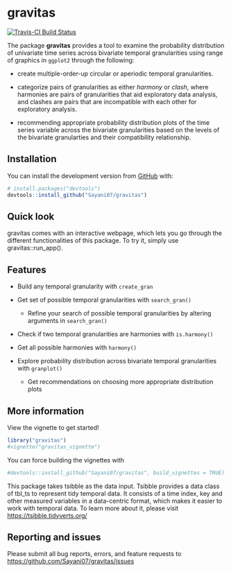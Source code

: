 
<!-- README.md is generated from README.Rmd. Please edit that file -->

# gravitas

<!-- badges: start -->

[![Travis-CI Build
Status](https://travis-ci.org/Sayani07/gravitas.svg?branch=master)](https://travis-ci.org/Sayani07/gravitas)
<!-- badges: end -->

The package **gravitas** provides a tool to examine the probability
distribution of univariate time series across bivariate temporal
granularities using range of graphics in `ggplot2` through the
following:

  - create multiple-order-up circular or aperiodic temporal
    granularities.

  - categorize pairs of granularities as either *harmony* or *clash*,
    where harmonies are pairs of granularities that aid exploratory data
    analysis, and clashes are pairs that are incompatible with each
    other for exploratory analysis.

  - recommending appropriate probability distribution plots of the time
    series variable across the bivariate granularities based on the
    levels of the bivariate granularties and their compatibility
    relationship.

## Installation

<!-- You can install the released version of gravitas from [CRAN](https://CRAN.R-project.org) with: -->

<!-- ``` r -->

<!-- install.packages("gravitas") -->

<!-- ``` -->

You can install the development version from
[GitHub](https://github.com/) with:

``` r
# install.packages("devtools")
devtools::install_github("Sayani07/gravitas")
```

## Quick look

gravitas comes with an interactive webpage, which lets you go through
the different functionalities of this package. To try it, simply use
gravitas::run\_app().

## Features

  - Build any temporal granularity with `create_gran`

  - Get set of possible temporal granularities with `search_gran()`
    
      - Refine your search of possible temporal granularities by
        altering arguments in `search_gran()`

  - Check if two temporal granularities are harmonies with
    `is.harmony()`

  - Get all possible harmonies with `harmony()`

  - Explore probability distribution across bivariate temporal
    granularities with `granplot()`
    
      - Get recommendations on choosing more appropriate distribution
        plots

## More information

View the vignette to get started\!

``` r
library("gravitas")
#vignette("gravitas_vignette")
```

You can force building the vignettes with

``` r
#devtools::install_github("Sayani07/gravitas", build_vignettes = TRUE)
```

This package takes tsibble as the data input. Tsibble provides a data
class of tbl\_ts to represent tidy temporal data. It consists of a time
index, key and other measured variables in a data-centric format, which
makes it easier to work with temporal data. To learn more about it,
please visit <https://tsibble.tidyverts.org/>

## Reporting and issues

Please submit all bug reports, errors, and feature requests to
<https://github.com/Sayani07/gravitas/issues>
